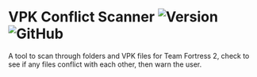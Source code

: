 # VPK Conflict Scanner ![Version](https://img.shields.io/badge/version-0.1.0-yellow) ![GitHub](https://img.shields.io/github/license/NicholasDJM/vpkscan)

A tool to scan through folders and VPK files for Team Fortress 2, check to see if any files conflict with each other, then warn the user.